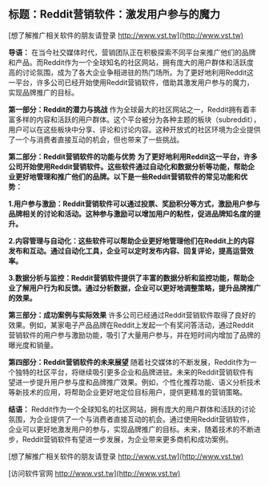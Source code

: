 ## **标题：Reddit营销软件：激发用户参与的魔力**

[想了解推广相关软件的朋友请登录 http://www.vst.tw](http://www.vst.tw)

**导语：**
在当今社交媒体时代，营销团队正在积极探索不同平台来推广他们的品牌和产品。而Reddit作为一个全球知名的社区网站，拥有庞大的用户群体和活跃度高的讨论氛围，成为了各大企业争相进驻的热门场所。为了更好地利用Reddit这一平台，许多公司已经开始使用Reddit营销软件，借助其激发用户参与的魔力，实现品牌推广的目标。

**第一部分：Reddit的潜力与挑战**
作为全球最大的社区网站之一，Reddit拥有着丰富多样的内容和活跃的用户群体。这个平台被分为各种主题的板块（subreddit），用户可以在这些板块中分享、评论和讨论内容。这种开放式的社区环境为企业提供了一个与消费者直接互动的机会，但也带来了一些挑战。

**第二部分：Reddit营销软件的功能与优势**
**为了更好地利用Reddit这一平台，许多公司开始使用Reddit营销软件。这些软件通过自动化和数据分析等功能，帮助企业更好地管理和推广他们的品牌。以下是一些Reddit营销软件的常见功能和优势：**

**1.用户参与激励：Reddit营销软件可以通过投票、奖励积分等方式，激励用户参与品牌相关的讨论和活动。这种参与激励可以增加用户的粘性，促进品牌知名度的提升。**

**2.内容管理与自动化：这些软件可以帮助企业更好地管理他们在Reddit上的内容发布和互动。通过自动化工具，企业可以定时发布内容、回复评论，提高运营效率。**

**3.数据分析与监控：Reddit营销软件提供了丰富的数据分析和监控功能，帮助企业了解用户行为和反馈。通过分析数据，企业可以更好地调整策略，提升品牌推广的效果。**

**第三部分：成功案例与实际效果**
许多公司已经通过Reddit营销软件取得了良好的效果。例如，某家电子产品品牌在Reddit上发起一个有奖问答活动，通过Reddit营销软件的用户参与激励功能，吸引了大量用户参与，并在短时间内增加了品牌的曝光度和销量。

**第四部分：Reddit营销软件的未来展望**
随着社交媒体的不断发展，Reddit作为一个独特的社区平台，将继续吸引更多企业和品牌进驻。未来的Reddit营销软件有望进一步提升用户参与度和品牌推广效果。例如，个性化推荐功能、语义分析技术等新技术的应用，将帮助企业更好地定位目标用户，提供更精准的营销策略。

**结语：**
Reddit作为一个全球知名的社区网站，拥有庞大的用户群体和活跃的讨论氛围，为企业提供了一个与消费者直接互动的机会。通过使用Reddit营销软件，企业可以更好地激发用户的参与，实现品牌推广的目标。未来，随着技术的不断进步，Reddit营销软件有望进一步发展，为企业带来更多商机和成功案例。

[想了解推广相关软件的朋友请登录 http://www.vst.tw](http://www.vst.tw)


[访问软件官网 http://www.vst.tw](http://www.vst.tw)
